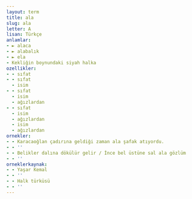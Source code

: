 ```yaml
---
layout: term
title: ala
slug: ala
letter: A
lisan: Türkçe
anlamlar:
- ► alaca
- ► alabalık
- ► ela
- Kekliğin boynundaki siyah halka
ozellikler:
- - sıfat
- - sıfat
  - isim
- - sıfat
  - isim
  - ağızlardan
- - sıfat
  - isim
  - ağızlardan
  - isim
  - ağızlardan
ornekler:
- - Karacaoğlan çadırına geldiği zaman ala şafak atıyordu.
- - ''
- - Belikler dalına dökülür gelir / İnce bel üstüne sal ala gözlüm
- - ''
orneklerkaynak:
- - Yaşar Kemal
- - ''
- - Halk türküsü
- - ''
---
```

